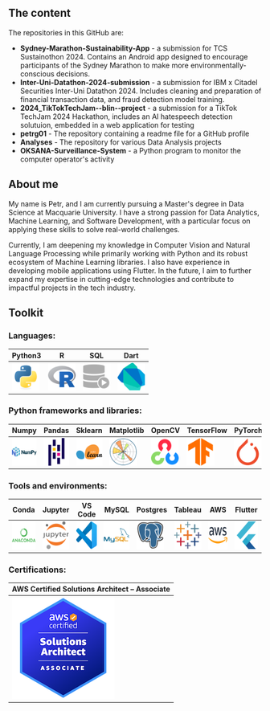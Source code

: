 ## The content
The repositories in this GitHub are:
- **Sydney-Marathon-Sustainability-App** - a submission for TCS Sustainothon 2024. Contains an Android app designed to encourage participants of the Sydney Marathon to make more environmentally-conscious decisions.
- **Inter-Uni-Datathon-2024-submission** - a submission for IBM x Citadel Securities Inter-Uni Datathon 2024. Includes cleaning and preparation of financial transaction data, and fraud detection model training.
- **2024_TikTokTechJam--blin--project** - a submission for a TikTok TechJam 2024 Hackathon, includes an AI hatespeech detection solutuion, embedded in a web application for testing
- **petrg01** - The repository containing a readme file for a GitHub profile
- **Analyses** - The repository for various Data Analysis projects
- **OKSANA-Surveillance-System** - a Python program to monitor the computer operator's activity

## About me
My name is Petr, and I am currently pursuing a Master's degree in Data Science at Macquarie University. I have a strong passion for Data Analytics, Machine Learning, and Software Development, with a particular focus on applying these skills to solve real-world challenges.

Currently, I am deepening my knowledge in Computer Vision and Natural Language Processing while primarily working with Python and its robust ecosystem of Machine Learning libraries. I also have experience in developing mobile applications using Flutter. In the future, I aim to further expand my expertise in cutting-edge technologies and contribute to impactful projects in the tech industry.

## Toolkit
### Languages:
| Python3 | R | SQL | Dart |
|----------|----------|----------|-----|
|<img src="https://github.com/devicons/devicon/blob/master/icons/python/python-original.svg" title="Python"  alt="Python" width="55" height="55"/>|<img src="https://github.com/devicons/devicon/blob/master/icons/r/r-original.svg" title="R"  alt="R" width="55" height="55"/>|<img src="https://github.com/devicons/devicon/blob/master/icons/sqldeveloper/sqldeveloper-plain.svg" title="SQL"  alt="SQL" width="55" height="55"/>|<img src="https://github.com/devicons/devicon/blob/master/icons/dart/dart-original.svg" title="Dart"  alt="Dart" width="55" height="55"/>

### Python frameworks and libraries:

| Numpy | Pandas | Sklearn | Matplotlib | OpenCV | TensorFlow | PyTorch |
|----------|----------|----------|----------|----------|----------|----------|
| <img src="https://github.com/devicons/devicon/blob/master/icons/numpy/numpy-original-wordmark.svg" title="Numpy" alt="Numpy" width="55" height="55"/>|  <img src="https://github.com/devicons/devicon/blob/master/icons/pandas/pandas-original.svg" title="Pandas" alt="Pandas" width="55" height="55"/>|  <img src="https://github.com/devicons/devicon/blob/master/icons/scikitlearn/scikitlearn-original.svg" title="sklearn" alt="sklearn" width="55" height="55"/>|  <img src="https://github.com/devicons/devicon/blob/master/icons/matplotlib/matplotlib-original.svg" title="mpl" alt="mpl" width="55" height="55"/>| <img src="https://github.com/devicons/devicon/blob/master/icons/opencv/opencv-original.svg" title="mpl" alt="mpl" width="55" height="55"/>| <img src="https://github.com/devicons/devicon/blob/master/icons/tensorflow/tensorflow-original.svg" title="TensorFlow" alt="TensorFlow" width="55" height="55"/>| <img src="https://github.com/devicons/devicon/blob/master/icons/pytorch/pytorch-original.svg" title="PyTorch" alt="PyTorch" width="55" height="55"/>|

### Tools and environments:

| Conda | Jupyter | VS Code | MySQL | Postgres | Tableau | AWS | Flutter |
|----------|----------|----------|----------|----------|----------|----------|----------|
|<img src="https://github.com/devicons/devicon/blob/master/icons/anaconda/anaconda-original-wordmark.svg" title="Anaconda" alt="Conda" width="55" height="55"/>|<img src="https://github.com/devicons/devicon/blob/master/icons/jupyter/jupyter-original-wordmark.svg" title="Jupyter" alt="Jupyter" width="55" height="55"/>|<img src="https://github.com/devicons/devicon/blob/master/icons/vscode/vscode-original.svg" title="VS Code" alt="VS Code" width="55" height="55"/>|<img src="https://github.com/devicons/devicon/blob/master/icons/mysql/mysql-original-wordmark.svg" title="MySQL" alt="MySQL" width="55" height="55"/>|<img src="https://github.com/devicons/devicon/blob/master/icons/postgresql/postgresql-original.svg" title="Postgres" alt="Postgres" width="55" height="55"/>|<img src="src\tableau-icon-svgrepo-com.svg" title="Tableau" alt="Tableau" width="55" height="55"/>|<img src="https://github.com/devicons/devicon/blob/master/icons/amazonwebservices/amazonwebservices-original-wordmark.svg" title="AWS" alt="AWS" width="55" height="55"/>|<img src="https://github.com/devicons/devicon/blob/master/icons/flutter/flutter-original.svg" title="Flutter" alt="Flutter" width="55" height="55"/>|

### Certifications:

| AWS Certified Solutions Architect – Associate |
|-----------------------------------------------|
|<img src="src\aws-certified-solutions-architect-associate.png" title="AWS Certified Solutions Architect – Associate" alt="AWS Certification" width="204" height="204"/>|







<!--
**petrg01/petrg01** is a ✨ _special_ ✨ repository because its `README.md` (this file) appears on your GitHub profile.

Here are some ideas to get you started:

- 🔭 I’m currently working on ...
- 🌱 I’m currently learning ...
- 👯 I’m looking to collaborate on ...
- 🤔 I’m looking for help with ...
- 💬 Ask me about ...
- 📫 How to reach me: ...
- 😄 Pronouns: ...
- ⚡ Fun fact: ...
-->
